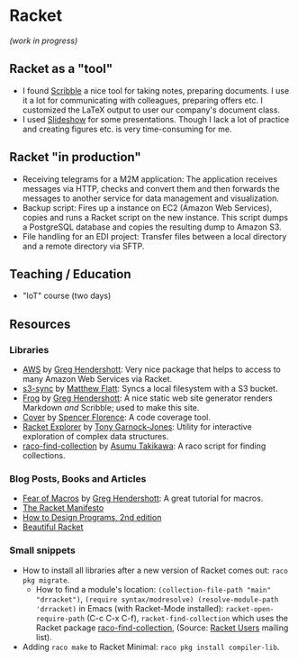 # Racket

*(work in progress)* 

## Racket as a "tool" 

* I found [Scribble](http://docs.racket-lang.org/scribble/index.html)
  a nice tool for taking notes, preparing documents. I use it a lot
  for communicating with colleagues, preparing offers etc. I
  customized the LaTeX output to user our company's document class. 
* I used [Slideshow](http://docs.racket-lang.org/slideshow/index.html)
  for some presentations. Though I lack a lot of practice and creating
  figures etc. is very time-consuming for me.

## Racket "in production"

* Receiving telegrams for a M2M application: The application receives
  messages via HTTP, checks and convert them and then forwards the
  messages to another service for data management and visualization. 
* Backup script: Fires up a instance on EC2 (Amazon Web Services),
  copies and runs a Racket script on the new instance. This script
  dumps a PostgreSQL database and copies the resulting dump to Amazon
  S3.
* File handling for an EDI project: Transfer files between a local
  directory and a remote directory via SFTP.

## Teaching / Education 

* "IoT" course (two days)

## Resources 
### Libraries

* [AWS](https://github.com/greghendershott/aws) by [Greg Hendershott](http://www.greghendershott.com/): Very nice package that helps to access to many Amazon Web Services via Racket. 
* [s3-sync](https://github.com/mflatt/s3-sync) by [Matthew Flatt](http://www.cs.utah.edu/~mflatt/): Syncs a local filesystem with a S3 bucket. 
* [Frog](https://github.com/greghendershott/frog) by [Greg Hendershott](http://www.greghendershott.com/): A nice static web site generator renders Markdown _and_ Scribble; used to make this site. 
* [Cover](https://github.com/florence/cover) by [Spencer Florence](http://florence.io/): A code coverage tool. 
* [Racket Explorer](https://github.com/tonyg/racket-explorer) by [Tony Garnock-Jones](https://eighty-twenty.org): Utility for interactive exploration of complex data structures.
* [raco-find-collection](https://github.com/takikawa/raco-find-collection) by [Asumu Takikawa](http://asumu.xyz): A raco script for finding collections.

### Blog Posts, Books and Articles

* [Fear of Macros](http://www.greghendershott.com/fear-of-macros/) by [Greg Hendershott](http://www.greghendershott.com/): A great tutorial for macros. 
* [The Racket Manifesto](http://www.ccs.neu.edu/home/matthias/manifesto/)
* [How to Design Programs, 2nd edition](http://www.ccs.neu.edu/home/matthias/HtDP2e/index.html)
* [Beautiful Racket](http://beautifulracket.com/)

### Small snippets 

* How to install all libraries after a new version of Racket comes out: `raco pkg migrate`.
  * How to find a module's location: `(collection-file-path "main" "drracket")`, `(require syntax/modresolve) (resolve-module-path 'drracket)` in Emacs (with Racket-Mode installed): `racket-open-require-path` (C-c C-x C-f), `racket-find-collection` which uses the Racket package [raco-find-collection](https://github.com/takikawa/raco-find-collection), 
(Source: [Racket Users](https://groups.google.com/forum/#!topic/racket-users/tJULSX5mYAA) mailing list).
* Adding `raco make` to Racket Minimal: `raco pkg install compiler-lib`.
